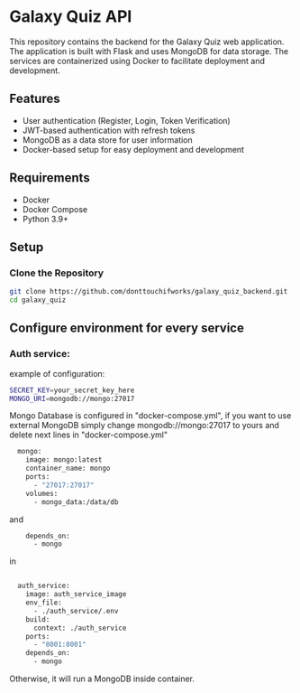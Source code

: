 # Galaxy Quiz API

This repository contains the backend for the Galaxy Quiz web application. The application is built with Flask and uses MongoDB for data storage. The services are containerized using Docker to facilitate deployment and development.

## Features
- User authentication (Register, Login, Token Verification)
- JWT-based authentication with refresh tokens
- MongoDB as a data store for user information
- Docker-based setup for easy deployment and development

## Requirements
- Docker
- Docker Compose
- Python 3.9+

## Setup

### Clone the Repository
```bash 
git clone https://github.com/donttouchifworks/galaxy_quiz_backend.git
cd galaxy_quiz
```

## Configure environment for every service
### Auth service: 

example of configuration:

```bash
SECRET_KEY=your_secret_key_here
MONGO_URI=mongodb://mongo:27017
```
Mongo Database is configured in "docker-compose.yml",
if you want to use external MongoDB simply change mongodb://mongo:27017 to yours and 
delete next lines in "docker-compose.yml"
```bash
  mongo:
    image: mongo:latest
    container_name: mongo
    ports:
      - "27017:27017"
    volumes:
      - mongo_data:/data/db
```
and
```bash 
    depends_on:
      - mongo
```
in 
```bash 

  auth_service:
    image: auth_service_image
    env_file:
      - ./auth_service/.env
    build:
      context: ./auth_service
    ports:
      - "8001:8001"
    depends_on:
      - mongo
```
Otherwise, it will run a MongoDB inside container.




